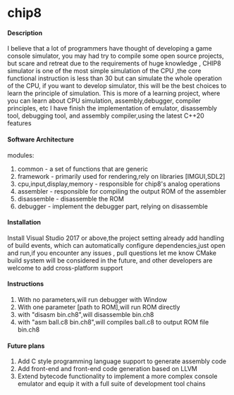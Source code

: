 # chip8

#### Description
I believe that a lot of programmers have thought of developing a game console simulator, you may had try to compile some open source projects, but scare and retreat due to the requirements of huge knowledge , CHIP8 simulator is one of the most simple simulation of the CPU ,the core functional instruction is less than 30 but can simulate the whole operation of the CPU, if you want to develop simulator, this will be the best choices to learn the principle of simulation.
This is more of a learning project, where you can learn about CPU simulation, assembly,debugger, compiler principles, etc
I have finish the implementation of emulator, disassembly tool, debugging tool, and assembly compiler,using the latest C++20 features

#### Software Architecture

modules:
1. common - a set of functions that are generic
2. framework - primarily used for rendering,rely on libraries [IMGUI,SDL2]
3. cpu,input,display,memory - responsible for chip8's analog operations
4. assembler - responsible for compiling the output ROM of the assembler
5. disassemble - disassemble the ROM
6. debugger - implement the debugger part, relying on disassemble

#### Installation

Install Visual Studio 2017 or above,the project setting already add handling of build events, which can automatically configure dependencies,just open and run,if you encounter any issues , pull questions let me know
CMake build system will be considered in the future, and other developers are welcome to add cross-platform support

#### Instructions

1. With no parameters,will run debugger with Window
2. With one parameter [path to ROM],will run ROM directly
3. with "disasm bin.ch8",will disassemble bin.ch8
4. with "asm ball.c8 bin.ch8",will compiles ball.c8 to output ROM file bin.ch8

#### Future plans

1. Add C style programming language support to generate assembly code
2. Add front-end and front-end code generation based on LLVM 
3. Extend bytecode functionality to implement a more complex console emulator and equip it with a full suite of development tool chains

